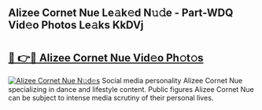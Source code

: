 ## Alizee Cornet Nue Le𝚊k𝚎d N𝚞𝚍e - Part-WDQ Vid𝚎o Photos Le𝚊ks KkDVj

# <h2><a href="http://fb055cd.evod.top/?m=Alizee+Cornet+Nue">🔗 👉🔴 Alizee Cornet Nue Vid𝚎o Ph𝚘t𝚘s</a></h2>

[![Alizee Cornet Nue N𝚞d𝚎s](https://i.imgur.com/8V9OHl7.gif)](http://fb055cd.evod.top/?m=Alizee+Cornet+Nue)
Social media personality Alizee Cornet Nue specializing in dance and lifestyle content. Public figures Alizee Cornet Nue can be subject to intense media scrutiny of their personal lives. 
